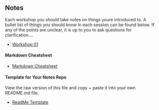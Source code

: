 ## Notes

Each workshop you should take notes on things youre introduced to. A bullet list of things you should know in each session can be found below. If any of the points are unclear, it is up to you to ask questions for clarification....

+ [Workshop 01](https://github.com/KyleGoslan/Digital-Media-Design/blob/master/Notes/01.md)

#### Markdown Cheatsheet
+ [Markdown Cheatsheet](https://guides.github.com/features/mastering-markdown/)

#### Template for Your Notes Repo
View the raw version of this file and copy + paste it into your own README.md file. 
+ [ReadMe Template](https://github.com/KyleGoslan/Digital-Media-Design/blob/master/Notes/Template.md)
